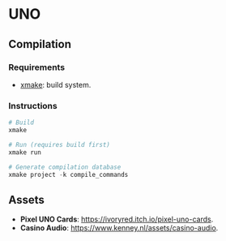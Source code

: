 # UNO

## Compilation

### Requirements

- [xmake]\: build system.

[xmake]: https://github.com/xmake-io/xmake/

### Instructions

```ps1
# Build
xmake

# Run (requires build first)
xmake run

# Generate compilation database
xmake project -k compile_commands
```

## Assets

- **Pixel UNO Cards**: <https://ivoryred.itch.io/pixel-uno-cards>.
- **Casino Audio**: <https://www.kenney.nl/assets/casino-audio>.
